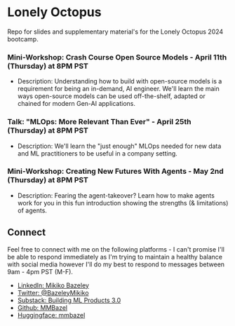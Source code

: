 # Lonely Octopus

Repo for slides and supplementary material's for the Lonely Octopus 2024 bootcamp. 

### Mini-Workshop: Crash Course Open Source Models  - April 11th (Thursday) at 8PM PST
* Description: Understanding how to build with open-source models is a requirement for being an in-demand, AI engineer. We'll learn the main ways open-source models can be used off-the-shelf, adapted or chained for modern Gen-AI applications. 


### Talk: "MLOps: More Relevant Than Ever" - April 25th (Thursday) at 8PM PST
* Description: We'll learn the "just enough" MLOps needed for new data and ML practitioners to be useful in a company setting.


### Mini-Workshop: Creating New Futures With Agents - May 2nd (Thursday) at 8PM PST
* Description: Fearing the agent-takeover? Learn how to make agents work for you in this fun introduction showing the strengths (& limitations) of agents.


## Connect
Feel free to connect with me on the following platforms - I can't promise I'll be able to respond immediately as I'm trying to maintain a healthy balance with social media however I'll do my best to respond to messages between 9am - 4pm PST (M-F). 

* [LinkedIn: Mikiko Bazeley](https://www.linkedin.com/in/mikikobazeley/)
* [Twitter: @BazeleyMikiko](https://twitter.com/BazeleyMikiko)
* [Substack: Building ML Products 3.0](https://mikikobazeley.substack.com/)
* [Github: MMBazel](https://github.com/MMBazel)
* [Huggingface: mmbazel](https://huggingface.co/mmbazel)
